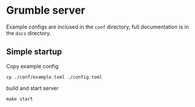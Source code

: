 # Grumble server

Example configs are inclused in the `conf` directory, full documentation is in the `docs` directory.

## Simple startup

Copy example config

```shell
cp ./conf/example.toml ./config.toml
```

build and start server
```shell
make start
```
